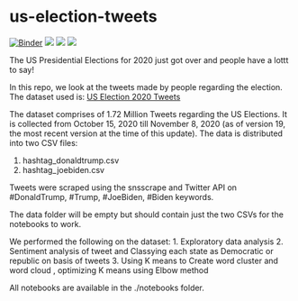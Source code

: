 # us-election-tweets

[![Binder](https://mybinder.org/badge_logo.svg)](https://mybinder.org/v2/gh/theDrake1010/us-election-tweets/main)
<a href="https://github.com/theDrake1010"><img src="https://img.shields.io/badge/Made%20by-theDrake1010-orange.svg"/></a>
<a href="https://github.com/vaibhavjswl"><img src="https://img.shields.io/badge/Made%20By-Vaibhav%20Jaiswal-red.svg"/></a>
<a href="https://github.com/Raiden1331"><img src="https://img.shields.io/badge/Made%20By-Adith%20Sanjeeve-blue.svg"/></a>

The US Presidential Elections for 2020 just got over and people have a lottt to say! 

In this repo, we look at the tweets made by people regarding the election. The dataset used is:
[US Election 2020 Tweets](https://www.kaggle.com/manchunhui/us-election-2020-tweets)


The dataset comprises of 1.72 Million Tweets regarding the US Elections. It is collected from October 15, 2020 till November 8, 2020 (as of version 19, the most recent version at the time of this update).
The data is distributed into two CSV files:
1. hashtag_donaldtrump.csv
2. hashtag_joebiden.csv

Tweets were scraped using the snsscrape and Twitter API on #DonaldTrump, #Trump, #JoeBiden, #Biden keywords.

The data folder will be empty but should contain just the two CSVs for the notebooks to work.

We performed the following on the dataset:
    1. Exploratory data analysis
    2. Sentiment analysis of tweet and Classying each state as Democratic or republic on basis of tweets
    3. Using K means to Create word cluster and word cloud , optimizing K means using Elbow method

All notebooks are available in the ./notebooks folder.
